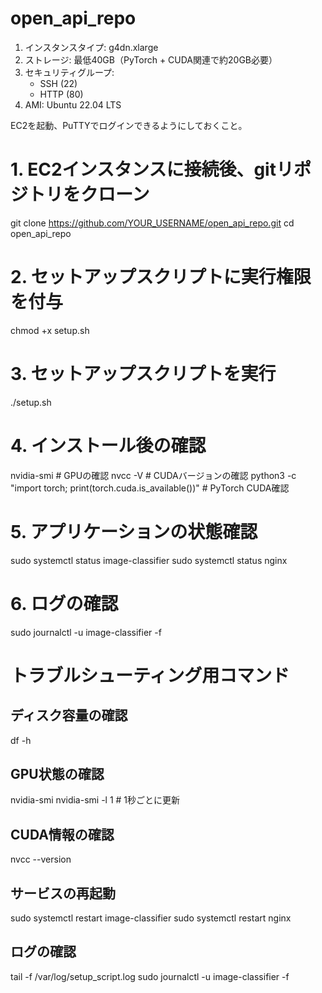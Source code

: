 # open_api_repo


1. インスタンスタイプ: g4dn.xlarge
2. ストレージ: 最低40GB（PyTorch + CUDA関連で約20GB必要）
3. セキュリティグループ: 
   - SSH (22)
   - HTTP (80)
4. AMI: Ubuntu 22.04 LTS



EC2を起動、PuTTYでログインできるようにしておくこと。  


# 1. EC2インスタンスに接続後、gitリポジトリをクローン
git clone https://github.com/YOUR_USERNAME/open_api_repo.git
cd open_api_repo

# 2. セットアップスクリプトに実行権限を付与
chmod +x setup.sh

# 3. セットアップスクリプトを実行
./setup.sh

# 4. インストール後の確認
nvidia-smi  # GPUの確認
nvcc -V     # CUDAバージョンの確認
python3 -c "import torch; print(torch.cuda.is_available())"  # PyTorch CUDA確認

# 5. アプリケーションの状態確認
sudo systemctl status image-classifier
sudo systemctl status nginx

# 6. ログの確認
sudo journalctl -u image-classifier -f

# トラブルシューティング用コマンド



## ディスク容量の確認
df -h

## GPU状態の確認
nvidia-smi
nvidia-smi -l 1  # 1秒ごとに更新

## CUDA情報の確認
nvcc --version

## サービスの再起動
sudo systemctl restart image-classifier
sudo systemctl restart nginx

## ログの確認
tail -f /var/log/setup_script.log
sudo journalctl -u image-classifier -f